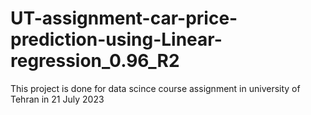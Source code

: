 # UT-assignment-car-price-prediction-using-Linear-regression_0.96_R2
This project is done for data scince course assignment in university of Tehran in 21 July 2023
